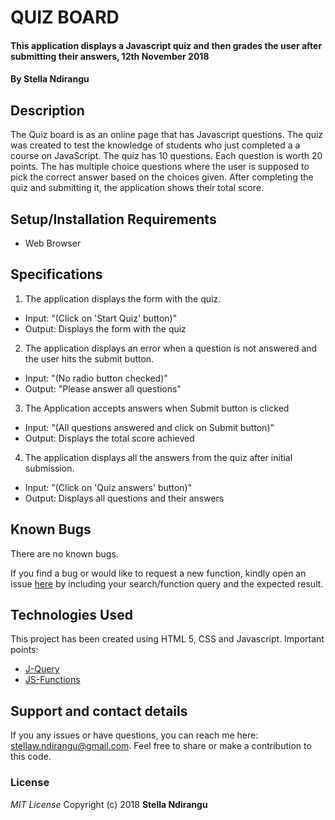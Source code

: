 # QUIZ BOARD
#### This application displays a Javascript quiz and then grades the user after submitting their answers, 12th November 2018
#### By **Stella Ndirangu**
## Description
The Quiz board is as an online page that has Javascript questions. The quiz was created to test the knowledge of students who just completed a a course on JavaScript. The quiz has 10 questions. Each question is worth 20 points. The has multiple choice questions where the user is supposed to pick the correct answer based on the choices given. After completing the quiz and submitting it, the application shows their total score.
## Setup/Installation Requirements
* Web Browser
## Specifications
1. The application displays the form with the quiz.
* Input: "(Click on 'Start Quiz' button)"
* Output: Displays the form with the quiz
2. The application displays an error when a question is not answered and the user hits the submit button.
* Input: "(No radio button checked)"
* Output: "Please answer all questions"
3. The Application accepts answers when Submit button is clicked
* Input: "(All questions answered and click on Submit button)"
* Output: Displays the total score achieved
4. The application displays all the answers from the quiz after initial submission.
* Input: "(Click on 'Quiz answers' button)"
* Output: Displays all questions and their answers
## Known Bugs
There are no known bugs.

If you find a bug or would like to request a new function, kindly open an issue [here](https://github.com/Stella-Ndirangu/quiz-board/issues) by including your search/function query and the expected result.
## Technologies Used
This project has been created using HTML 5, CSS and Javascript.
Important points:
* [J-Query](https://jquery.com/)
* [JS-Functions](https://developer.mozilla.org/en-US/docs/Web/JavaScript/Guide/Functions)
## Support and contact details
If you any issues or have questions, you can reach me here: stellaw.ndirangu@gmail.com. Feel free to share or make a contribution to this code.
### License
*MIT License*
Copyright (c) 2018 **Stella Ndirangu**
